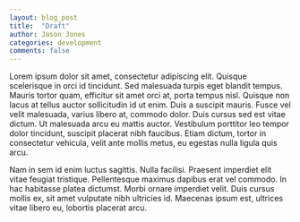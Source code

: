 ```yaml
---
layout: blog_post
title:  "Draft"
author: Jason Jones
categories: development
comments: false
---
```

Lorem ipsum dolor sit amet, consectetur adipiscing elit. Quisque scelerisque in
orci id tincidunt. Sed malesuada turpis eget blandit tempus. Mauris tortor quam,
efficitur sit amet orci at, porta tempus nisl. Quisque non lacus at tellus auctor
sollicitudin id ut enim. Duis a suscipit mauris. Fusce vel velit malesuada,
varius libero at, commodo dolor. Duis cursus sed est vitae dictum. Ut
malesuada arcu eu mattis auctor. Vestibulum porttitor leo tempor dolor
tincidunt, suscipit placerat nibh faucibus. Etiam dictum, tortor in consectetur
vehicula, velit ante mollis metus, eu egestas nulla ligula quis arcu.

Nam in sem id enim luctus sagittis. Nulla facilisi. Praesent imperdiet elit vitae
feugiat tristique. Pellentesque maximus dapibus erat vel commodo. In hac
habitasse platea dictumst. Morbi ornare imperdiet velit. Duis cursus mollis ex,
sit amet vulputate nibh ultricies id. Maecenas ipsum est, ultrices vitae libero eu,
lobortis placerat arcu.
